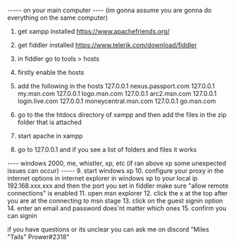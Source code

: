 ----- on your main computer ----
(im gonna assume you are gonna do everything on the same computer)
1. get xampp installed https://www.apachefriends.org/
2. get fiddler installed https://www.telerik.com/download/fiddler
3. in fiddler go to tools > hosts
4. firstly enable the hosts
5. add the following in the hosts
127.0.0.1 nexus.passport.com
127.0.0.1 my.msn.com
127.0.0.1 logo.msn.com
127.0.0.1 arc2.msn.com
127.0.0.1 login.live.com
127.0.0.1 moneycentral.msn.com
127.0.0.1 go.msn.com

6. go to the the htdocs directory of xampp  and then add the files in the zip folder that is attached
7. start apache in xampp
8. go to 127.0.0.1 and if you see a list of folders and files it works

---- windows 2000, me, whistler, xp, etc (if ran above xp some unexpected issues can occur) -----
9. start windows xp
10. configure your proxy in the internet options in internet explorer in windows xp to your local ip 192.168.xxx.xxx and then the port you set in fiddler make sure "allow remote connections" is enabled
11. open msn explorer
12. click the x at the top after you are at the connecting to msn stage
13. click on the guest signin option
14. enter an email and password does'nt matter which ones
15. confirm you can signin

if you have questions or its unclear you can ask me on discord "Miles "Tails" Prower#2318"
